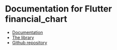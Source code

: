 # Documentation for Flutter financial_chart

- [Documentation](https://cjjapan.github.io/financial_chart_docs/)
- [The library](https://pub.dev/packages/financial_chart)
- [Github repository](https://github.com/cjjapan/financial_chart)